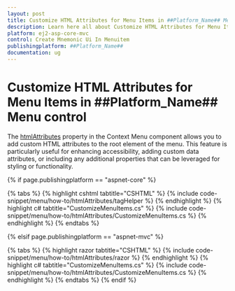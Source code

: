 ```yaml
---
layout: post
title: Customize HTML Attributes for Menu Items in ##Platform_Name## Menu Component
description: Learn here all about Customize HTML Attributes for Menu Items in Syncfusion ##Platform_Name## Menu component of Syncfusion Essential JS 2 and more.
platform: ej2-asp-core-mvc
control: Create Mnemonic Ui In Menuitem
publishingplatform: ##Platform_Name##
documentation: ug
---
```


# Customize HTML Attributes for Menu Items in ##Platform_Name## Menu control

The [htmlAttributes](https://help.syncfusion.com/cr/aspnetcore-js2/Syncfusion.EJ2.Navigations.Menu.html#Syncfusion_EJ2_Navigations_Menu_HtmlAttributes) property in the Context Menu component allows you to add custom HTML attributes to the root element of the menu. This feature is particularly useful for enhancing accessibility, adding custom data attributes, or including any additional properties that can be leveraged for styling or functionality.

{% if page.publishingplatform == "aspnet-core" %}

{% tabs %}
{% highlight cshtml tabtitle="CSHTML" %}
{% include code-snippet/menu/how-to/htmlAttributes/tagHelper %}
{% endhighlight %}
{% highlight c# tabtitle="CustomizeMenuItems.cs" %}
{% include code-snippet/menu/how-to/htmlAttributes/CustomizeMenuItems.cs %}
{% endhighlight %}
{% endtabs %}

{% elsif page.publishingplatform == "aspnet-mvc" %}

{% tabs %}
{% highlight razor tabtitle="CSHTML" %}
{% include code-snippet/menu/how-to/htmlAttributes/razor %}
{% endhighlight %}
{% highlight c# tabtitle="CustomizeMenuItems.cs" %}
{% include code-snippet/menu/how-to/htmlAttributes/CustomizeMenuItems.cs %}
{% endhighlight %}
{% endtabs %}
{% endif %}